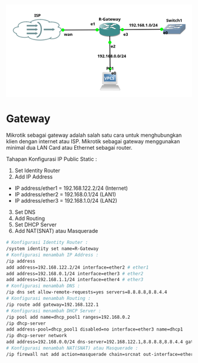 <img src="gateway.png">

# Gateway
Mikrotik sebagai gateway adalah salah satu cara untuk menghubungkan klien dengan internet atau ISP. Mikrotik sebagai gateway menggunakan minimal dua LAN Card atau Ethernet sebagai router.

Tahapan Konfigurasi IP Public Static :
1. Set Identity Router
2. Add IP Address
- IP address/ether1 = 192.168.122.2/24 (Internet)
- IP address/ether2 = 192.168.0.1/24 (LAN1)
- IP address/ether3 = 192.168.1.0/24 (LAN2)
3. Set DNS
4. Add Routing
5. Set DHCP Server
6. Add NAT(SNAT) atau Masquerade

```sh
# Konfigurasi Identity Router :
/system identity set name=R-Gateway
# Konfigurasi menambah IP Address :
/ip address 
add address=192.168.122.2/24 interface=ether2 # ether1
add address=192.168.0.1/24 interface=ether3 # ether2
add address=192.168.1.1/24 interface=ether4 # ether3
# Konfigurasi menambah DNS :
/ip dns set allow-remote-requests=yes servers=8.8.8.8,8.8.4.4
# Konfigurasi menambah Routing :
/ip route add gateway=192.168.122.1
# Konfigurasi menambah DHCP Server :
/ip pool add name=dhcp_pool1 ranges=192.168.0.2
/ip dhcp-server
add address-pool=dhcp_pool1 disabled=no interface=ether3 name=dhcp1
/ip dhcp-server network
add address=192.168.0.0/24 dns-server=192.168.122.1,8.8.8.8,8.8.4.4 gateway=192.168.0.1
# Konfigurasi menambah NAT(SNAT) atau Masquerade :
/ip firewall nat add action=masquerade chain=srcnat out-interface=ether2
```